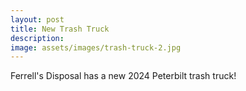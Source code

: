 ```yaml
---
layout: post
title: New Trash Truck
description:
image: assets/images/trash-truck-2.jpg
---
```


Ferrell's Disposal has a new 2024 Peterbilt trash truck!